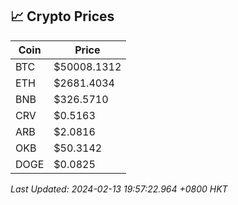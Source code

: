 ## 📈 Crypto Prices

| Coin | Price |
| ---- | ----- |
| BTC | $50008.1312 |
| ETH | $2681.4034 |
| BNB | $326.5710 |
| CRV | $0.5163 |
| ARB | $2.0816 |
| OKB | $50.3142 |
| DOGE | $0.0825 |

_Last Updated: 2024-02-13 19:57:22.964 +0800 HKT_